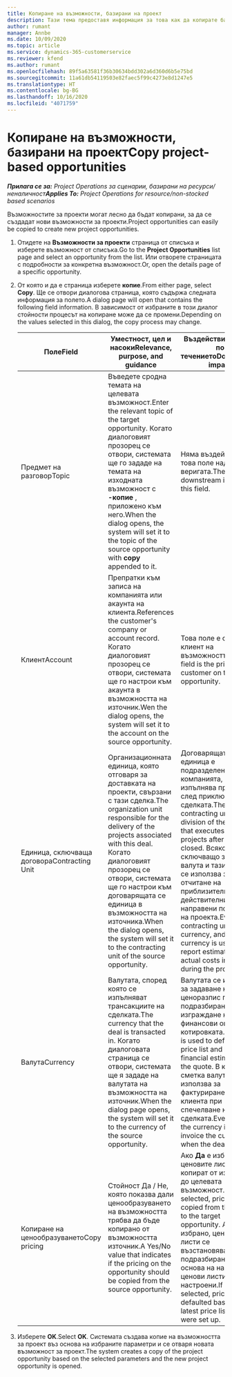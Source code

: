 ```yaml
---
title: Копиране на възможности, базирани на проект
description: Тази тема предоставя информация за това как да копирате базирани на проект възможности в Project Operations.
author: rumant
manager: Annbe
ms.date: 10/09/2020
ms.topic: article
ms.service: dynamics-365-customerservice
ms.reviewer: kfend
ms.author: rumant
ms.openlocfilehash: 89f5a63581f36b30634bdd302a6d360d6b5e75bd
ms.sourcegitcommit: 11a61db54119503e82faec5f99c4273e8d1247e5
ms.translationtype: HT
ms.contentlocale: bg-BG
ms.lasthandoff: 10/16/2020
ms.locfileid: "4071759"
---
```

# <a name="copy-project-based-opportunities"></a><span data-ttu-id="1c52e-103">Копиране на възможности, базирани на проект</span><span class="sxs-lookup"><span data-stu-id="1c52e-103">Copy project-based opportunities</span></span>

<span data-ttu-id="1c52e-104">_**Прилага се за:** Project Operations за сценарии, базирани на ресурси/неналичност_</span><span class="sxs-lookup"><span data-stu-id="1c52e-104">_**Applies To:** Project Operations for resource/non-stocked based scenarios_</span></span>


<span data-ttu-id="1c52e-105">Възможностите за проекти могат лесно да бъдат копирани, за да се създадат нови възможности за проекти.</span><span class="sxs-lookup"><span data-stu-id="1c52e-105">Project opportunities can easily be copied to create new project opportunities.</span></span> 

1. <span data-ttu-id="1c52e-106">Отидете на **Възможности за проекти** страница от списъка и изберете възможност от списъка.</span><span class="sxs-lookup"><span data-stu-id="1c52e-106">Go to the **Project Opportunities** list page and select an opportunity from the list.</span></span> <span data-ttu-id="1c52e-107">Или отворете страницата с подробности за конкретна възможност.</span><span class="sxs-lookup"><span data-stu-id="1c52e-107">Or, open the details page of a specific opportunity.</span></span> 
2. <span data-ttu-id="1c52e-108">От която и да е страница изберете **копие**.</span><span class="sxs-lookup"><span data-stu-id="1c52e-108">From either page, select **Copy**.</span></span> <span data-ttu-id="1c52e-109">Ще се отвори диалогова страница, която съдържа следната информация за полето.</span><span class="sxs-lookup"><span data-stu-id="1c52e-109">A dialog page will open that contains the following field information.</span></span> <span data-ttu-id="1c52e-110">В зависимост от избраните в този диалог стойности процесът на копиране може да се промени.</span><span class="sxs-lookup"><span data-stu-id="1c52e-110">Depending on the values selected in this dialog, the copy process may change.</span></span>

    | <span data-ttu-id="1c52e-111">**Поле**</span><span class="sxs-lookup"><span data-stu-id="1c52e-111">**Field**</span></span> | <span data-ttu-id="1c52e-112">**Уместност, цел и насоки**</span><span class="sxs-lookup"><span data-stu-id="1c52e-112">**Relevance, purpose, and guidance**</span></span> | <span data-ttu-id="1c52e-113">**Въздействие надолу по течението**</span><span class="sxs-lookup"><span data-stu-id="1c52e-113">**Downstream impact**</span></span> |
    | --- | --- | --- |
    | <span data-ttu-id="1c52e-114">Предмет на разговор</span><span class="sxs-lookup"><span data-stu-id="1c52e-114">Topic</span></span> | <span data-ttu-id="1c52e-115">Въведете сродна темата на целевата възможност.</span><span class="sxs-lookup"><span data-stu-id="1c52e-115">Enter the relevant topic of the target opportunity.</span></span> <span data-ttu-id="1c52e-116">Когато диалоговият прозорец се отвори, системата ще го зададе на темата на изходната възможност с **-копие** , приложено към него.</span><span class="sxs-lookup"><span data-stu-id="1c52e-116">When the dialog opens, the system will set it to the topic of the source opportunity with **copy** appended to it.</span></span> | <span data-ttu-id="1c52e-117">Няма въздействие за това поле надолу по веригата.</span><span class="sxs-lookup"><span data-stu-id="1c52e-117">There's no downstream impact for this field.</span></span> |
    | <span data-ttu-id="1c52e-118">Клиент</span><span class="sxs-lookup"><span data-stu-id="1c52e-118">Account</span></span> | <span data-ttu-id="1c52e-119">Препратки към записа на компанията или акаунта на клиента.</span><span class="sxs-lookup"><span data-stu-id="1c52e-119">References the customer's company or account record.</span></span> <span data-ttu-id="1c52e-120">Когато диалоговият прозорец се отвори, системата ще го настрои към акаунта в възможността на източник.</span><span class="sxs-lookup"><span data-stu-id="1c52e-120">Wen the dialog opens, the system will set it to the account on the source opportunity.</span></span> | <span data-ttu-id="1c52e-121">Това поле е основният клиент на възможността.</span><span class="sxs-lookup"><span data-stu-id="1c52e-121">This field is the primary customer on the opportunity.</span></span> |
    | <span data-ttu-id="1c52e-122">Единица, сключваща договора</span><span class="sxs-lookup"><span data-stu-id="1c52e-122">Contracting Unit</span></span> | <span data-ttu-id="1c52e-123">Организационната единица, която отговаря за доставката на проекти, свързани с тази сделка.</span><span class="sxs-lookup"><span data-stu-id="1c52e-123">The organization unit responsible for the delivery of the projects associated with this deal.</span></span> <span data-ttu-id="1c52e-124">Когато диалоговият прозорец се отвори, системата ще го настрои към договарящата се единица в възможността на източника.</span><span class="sxs-lookup"><span data-stu-id="1c52e-124">When the dialog opens, the system will set it to the contracting unit of the source opportunity.</span></span> | <span data-ttu-id="1c52e-125">Договарящата се единица е подразделението на компанията, което ще изпълнява проектите след приключване на сделката.</span><span class="sxs-lookup"><span data-stu-id="1c52e-125">The contracting unit is the division of the company that executes the projects after the deal is closed.</span></span> <span data-ttu-id="1c52e-126">Всяко сключващо звено има валута и тази валута се използва за отчитане на приблизителни и действителни разходи, направени по време на проекта.</span><span class="sxs-lookup"><span data-stu-id="1c52e-126">Every contracting unit has a currency, and this currency is used to report estimated and actual costs incurred during the project.</span></span> |
    | <span data-ttu-id="1c52e-127">Валута</span><span class="sxs-lookup"><span data-stu-id="1c52e-127">Currency</span></span> | <span data-ttu-id="1c52e-128">Валутата, според която се изпълняват трансакциите на сделката.</span><span class="sxs-lookup"><span data-stu-id="1c52e-128">The currency that the deal is transacted in.</span></span> <span data-ttu-id="1c52e-129">Когато диалоговата страница се отвори, системата ще я зададе на валутата на възможността на източник.</span><span class="sxs-lookup"><span data-stu-id="1c52e-129">When the dialog page opens, the system will set it to the currency of the source opportunity.</span></span> | <span data-ttu-id="1c52e-130">Валутата се използва за задаване на ценоразпис по подразбиране и изграждане на финансови оценки по котировката.</span><span class="sxs-lookup"><span data-stu-id="1c52e-130">Currency is used to default a price list and build financial estimates on the quote.</span></span> <span data-ttu-id="1c52e-131">В крайна сметка валутата се използва за фактуриране на клиента при спечелване на сделката.</span><span class="sxs-lookup"><span data-stu-id="1c52e-131">Eventually, the currency is used to invoice the customer when the deal is won.</span></span> |
    | <span data-ttu-id="1c52e-132">Копиране на ценообразуването</span><span class="sxs-lookup"><span data-stu-id="1c52e-132">Copy pricing</span></span> | <span data-ttu-id="1c52e-133">Стойност Да / Не, която показва дали ценообразуването на възможността трябва да бъде копирано от възможността източник.</span><span class="sxs-lookup"><span data-stu-id="1c52e-133">A Yes/No value that indicates if the pricing on the opportunity should be copied from the source opportunity.</span></span> | <span data-ttu-id="1c52e-134">Ако **Да** е избрано, ценовите листи се копират от източника до целевата възможност.</span><span class="sxs-lookup"><span data-stu-id="1c52e-134">If **Yes** is selected, price lists are copied from the source to the target opportunity.</span></span> <span data-ttu-id="1c52e-135">Ако **Не** е избрано, ценовите листи се възстановяват по подразбиране въз основа на най-новите ценови листи, които са настроени.</span><span class="sxs-lookup"><span data-stu-id="1c52e-135">If **No** is selected, price lists are defaulted based on the latest price lists that were set up.</span></span> |

3. <span data-ttu-id="1c52e-136">Изберете **OK**.</span><span class="sxs-lookup"><span data-stu-id="1c52e-136">Select **OK**.</span></span> <span data-ttu-id="1c52e-137">Системата създава копие на възможността за проект въз основа на избраните параметри и се отваря новата възможност за проект.</span><span class="sxs-lookup"><span data-stu-id="1c52e-137">The system creates a copy of the project opportunity based on the selected parameters and the new project opportunity is opened.</span></span>
